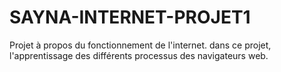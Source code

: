 # SAYNA-INTERNET-PROJET1
Projet à propos du fonctionnement de l'internet.
dans ce projet, l'apprentissage des différents processus des navigateurs web.
